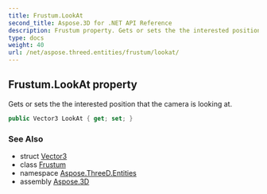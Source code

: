 ```yaml
---
title: Frustum.LookAt
second_title: Aspose.3D for .NET API Reference
description: Frustum property. Gets or sets the the interested position that the camera is looking at
type: docs
weight: 40
url: /net/aspose.threed.entities/frustum/lookat/
---
```

## Frustum.LookAt property

Gets or sets the the interested position that the camera is looking at.

```csharp
public Vector3 LookAt { get; set; }
```

### See Also

* struct [Vector3](../../../aspose.threed.utilities/vector3/)
* class [Frustum](../)
* namespace [Aspose.ThreeD.Entities](../../../aspose.threed.entities/)
* assembly [Aspose.3D](../../../)


